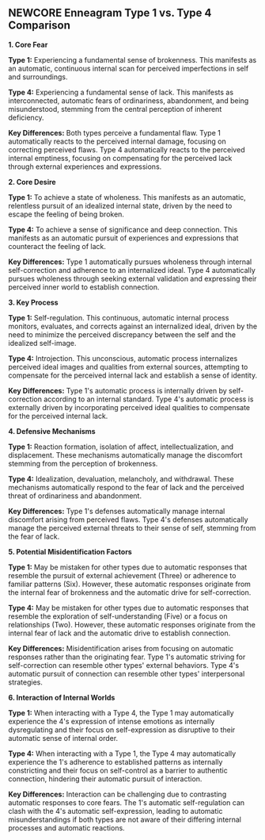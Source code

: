 ## NEWCORE Enneagram Type 1 vs. Type 4 Comparison

**1. Core Fear**

**Type 1:** Experiencing a fundamental sense of brokenness. This manifests as an automatic, continuous internal scan for perceived imperfections in self and surroundings.

**Type 4:** Experiencing a fundamental sense of lack. This manifests as interconnected, automatic fears of ordinariness, abandonment, and being misunderstood, stemming from the central perception of inherent deficiency.

**Key Differences:** Both types perceive a fundamental flaw. Type 1 automatically reacts to the perceived internal damage, focusing on correcting perceived flaws. Type 4 automatically reacts to the perceived internal emptiness, focusing on compensating for the perceived lack through external experiences and expressions.


**2. Core Desire**

**Type 1:** To achieve a state of wholeness. This manifests as an automatic, relentless pursuit of an idealized internal state, driven by the need to escape the feeling of being broken.

**Type 4:** To achieve a sense of significance and deep connection. This manifests as an automatic pursuit of experiences and expressions that counteract the feeling of lack.

**Key Differences:** Type 1 automatically pursues wholeness through internal self-correction and adherence to an internalized ideal. Type 4 automatically pursues wholeness through seeking external validation and expressing their perceived inner world to establish connection.


**3. Key Process**

**Type 1:** Self-regulation. This continuous, automatic internal process monitors, evaluates, and corrects against an internalized ideal, driven by the need to minimize the perceived discrepancy between the self and the idealized self-image.

**Type 4:** Introjection. This unconscious, automatic process internalizes perceived ideal images and qualities from external sources, attempting to compensate for the perceived internal lack and establish a sense of identity.

**Key Differences:** Type 1's automatic process is internally driven by self-correction according to an internal standard. Type 4's automatic process is externally driven by incorporating perceived ideal qualities to compensate for the perceived internal lack.


**4. Defensive Mechanisms**

**Type 1:** Reaction formation, isolation of affect, intellectualization, and displacement. These mechanisms automatically manage the discomfort stemming from the perception of brokenness.

**Type 4:** Idealization, devaluation, melancholy, and withdrawal. These mechanisms automatically respond to the fear of lack and the perceived threat of ordinariness and abandonment.

**Key Differences:** Type 1's defenses automatically manage internal discomfort arising from perceived flaws. Type 4's defenses automatically manage the perceived external threats to their sense of self, stemming from the fear of lack.


**5. Potential Misidentification Factors**

**Type 1:** May be mistaken for other types due to automatic responses that resemble the pursuit of external achievement (Three) or adherence to familiar patterns (Six). However, these automatic responses originate from the internal fear of brokenness and the automatic drive for self-correction.

**Type 4:** May be mistaken for other types due to automatic responses that resemble the exploration of self-understanding (Five) or a focus on relationships (Two). However, these automatic responses originate from the internal fear of lack and the automatic drive to establish connection.

**Key Differences:** Misidentification arises from focusing on automatic responses rather than the originating fear. Type 1's automatic striving for self-correction can resemble other types' external behaviors. Type 4's automatic pursuit of connection can resemble other types' interpersonal strategies.


**6. Interaction of Internal Worlds**

**Type 1:** When interacting with a Type 4, the Type 1 may automatically experience the 4's expression of intense emotions as internally dysregulating and their focus on self-expression as disruptive to their automatic sense of internal order.

**Type 4:** When interacting with a Type 1, the Type 4 may automatically experience the 1's adherence to established patterns as internally constricting and their focus on self-control as a barrier to authentic connection, hindering their automatic pursuit of interaction.

**Key Differences:** Interaction can be challenging due to contrasting automatic responses to core fears. The 1's automatic self-regulation can clash with the 4's automatic self-expression, leading to automatic misunderstandings if both types are not aware of their differing internal processes and automatic reactions.

